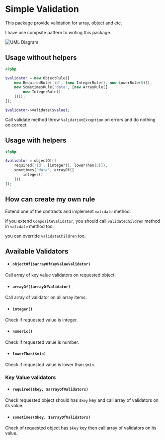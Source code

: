 # Simple Validation

This package provide validation for array, object and etc.

I have use compsite pattern to writing this package.

![UML Diagram](https://www.plantuml.com/plantuml/png/VP3DJi9058NtynGtaKKHomCODHXMHeq99cwC8PVE5KRc1-S7RPHtTrfWR6XXDPEJxzoSSqREe_L1IUQMGg_GeW8fDFboHM2iNnWcj2VxZWN12qh1qHjxjvTOMu9BM6z5odhn5wZF6CwSjrXuA2Gw1sEZLiO9JyaEFmmWxxZMAnP2SaiQhk7rBKA3jH4SaFD7r6M6rcBv3_MRG7RqN8MTLLYAEjuTI94tNTMkVeV3Zl2ieyzvdjzq3DQQufxAI8M39GRJQM5q14FXi_W8FOVUaieBs1MsGPAh9wcxp8oHi40NhwK6KLRYcpZCoJVrJKVSs2pFsraOsuQiui_9JeAaexCqcBtjmNoTDYKYMMwhUhLm96GYakLfza65F-b9I39Dw3C8IxpMMhrhLsAQlcUZo0j5xeJn01gHva79Fm00)

## Usage without helpers

```php
<?php

$validator = new ObjectRule([
    new RequiredRule('id', [new IntegerRule(), new LowerRule(5)]),
    new SometimesRule('data', [new ArrayRule([
        new IntegerRule()
    ])]);
]);

$validator->validate($value);
```

Call validate method throw `ValidationException` on errors and do nothing on correct.

## Usage with helpers
```php
<?php

$validator = objectOf([
    required('id', [integer(), lowerThan(5)]),
    sometimes('data', arrayOf([
        integer()
    ]))
]);
```

## How can create my own rule

Extend one of the contracts and implement `validate` method.

if you extend `CompositeValidator`, you should call `validateChildren` method in `validate` method too.

you can override `validateChildren` too.

## Available Validators

- #### `objectOf($arrayOfKeyValueValidator)`

Call array of key value validators on requested object.

- #### `arrayOf($arrayOfValidator)`

Call array of validator on all array items.

- #### `integer()`

Check if requested value is integer.

- #### `numeric()`

Check if requested value is number.

- #### `lowerThan($min)`

Check if requested value is lower than `$min`.

### **Key Value validators**

- #### `required($key, $arrayOfValidators)`

Check requested object should has `$key` key and call array of validators on its value.

- #### `sometimes($key, $arrayOfValidators)`

Check of requested object has `$key` key then call
array of validators on its value.

